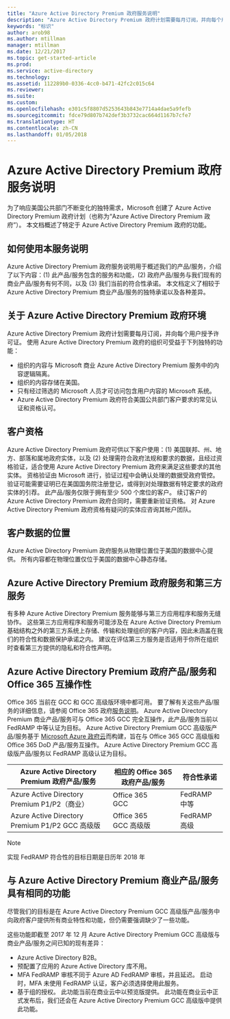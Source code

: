 ```yaml
---
title: "Azure Active Directory Premium 政府服务说明"
description: "Azure Active Directory Premium 政府计划需要每月订阅，并向每个用户授予许可证。"
keywords: "标识"
author: arob98
ms.author: mtillman
manager: mtillman
ms.date: 12/21/2017
ms.topic: get-started-article
ms.prod: 
ms.service: active-directory
ms.technology: 
ms.assetid: 112289b0-0336-4cc0-b471-42fc2c015c64
ms.reviewer: 
ms.suite: 
ms.custom: 
ms.openlocfilehash: e301c5f8807d5253643b843e7714a4dae5a9fefb
ms.sourcegitcommit: fdce79d807b742def3b3732cac664d1167b7cfe7
ms.translationtype: HT
ms.contentlocale: zh-CN
ms.lasthandoff: 01/05/2018
---
```

# <a name="azure-active-directory-premium-government-service-description"></a>Azure Active Directory Premium 政府服务说明

为了响应美国公共部门不断变化的独特需求，Microsoft 创建了 Azure Active Directory Premium 政府计划（也称为“Azure Active Directory Premium 政府”）。 本文档概述了特定于 Azure Active Directory Premium 政府的功能。 

## <a name="how-to-use-this-service-description"></a>如何使用本服务说明

Azure Active Directory Premium 政府服务说明用于概述我们的产品/服务，介绍了以下内容：(1) 此产品/服务包含的服务和功能，(2) 政府产品/服务与我们现有的商业产品/服务有何不同，以及 (3) 我们当前的符合性承诺。 本文档定义了相较于 Azure Active Directory Premium 商业产品/服务的独特承诺以及各种差异。

## <a name="about-azure-active-directory-premium-government-environments"></a>关于 Azure Active Directory Premium 政府环境

Azure Active Directory Premium 政府计划需要每月订阅，并向每个用户授予许可证。 使用 Azure Active Directory Premium 政府的组织可受益于下列独特的功能：

* 组织的内容与 Microsoft 商业 Azure Active Directory Premium 服务中的内容逻辑隔离。
* 组织的内容存储在美国。
* 只有经过筛选的 Microsoft 人员才可访问包含用户内容的 Microsoft 系统。
* Azure Active Directory Premium 政府符合美国公共部门客户要求的常见认证和资格认可。

## <a name="customer-eligibility"></a>客户资格 

Azure Active Directory Premium 政府可供以下客户使用：(1) 美国联邦、州、地方、部落和属地政府实体，以及 (2) 处理需符合政府法规和要求的数据，且经过资格验证，适合使用 Azure Active Directory Premium 政府来满足这些要求的其他实体。 资格验证由 Microsoft 进行，验证过程中会确认处理的数据受政府管控。 验证可能需要证明已在美国国务院注册登记，或得到对处理数据有特定要求的政府实体的引荐。 此产品/服务仅限于拥有至少 500 个席位的客户。 续订客户的 Azure Active Directory Premium 政府合同时，需要重新验证资格。 对 Azure Active Directory Premium 政府资格有疑问的实体应咨询其帐户团队。

## <a name="location-of-customer-data"></a>客户数据的位置

Azure Active Directory Premium 政府服务从物理位置位于美国的数据中心提供。 所有内容都在物理位置仅位于美国的数据中心静态存储。

## <a name="azure-active-directory-premium-government-and-third-party-services"></a>Azure Active Directory Premium 政府服务和第三方服务

有多种 Azure Active Directory Premium 服务能够与第三方应用程序和服务无缝协作。 这些第三方应用程序和服务可能涉及在 Azure Active Directory Premium 基础结构之外的第三方系统上存储、传输和处理组织的客户内容，因此未涵盖在我们的符合性和数据保护承诺之内。 建议在评估第三方服务是否适用于你所在组织时查看第三方提供的隐私和符合性声明。

## <a name="azure-active-directory-premium-government-offers-and-office-365-interoperability"></a>Azure Active Directory Premium 政府产品/服务和 Office 365 互操作性

Office 365 当前在 GCC 和 GCC 高级版环境中都可用。 要了解有关这些产品/服务的详细信息，请参阅 Office 365 政府[服务说明](https://technet.microsoft.com/library/mt774581.aspx)。 Azure Active Directory Premium 商业产品/服务可与 Office 365 GCC 完全互操作，此产品/服务当前以 FedRAMP 中等认证为目标。 Azure Active Directory Premium GCC 高级版产品/服务基于 [Microsoft Azure 政府云](https://docs.microsoft.com/azure/azure-government/documentation-government-welcome)而构建，旨在与 Office 365 GCC 高级版和 Office 365 DoD 产品/服务互操作。 Azure Active Directory Premium GCC 高级版产品/服务以 FedRAMP 高级认证为目标。

|Azure Active Directory Premium 政府产品/服务|相应的 Office 365 政府产品/服务|符合性承诺|
|-----------|-----------|-----------|
|Azure Active Directory Premium P1/P2（商业）|Office 365 <br/> GCC|FedRAMP 中等|
|Azure Active Directory Premium P1/P2 GCC 高级版|Office 365 <br/> GCC 高级版|FedRAMP 高级|

> [!NOTE]
> 实现 FedRAMP 符合性的目标日期是日历年 2018 年

## <a name="parity-with-azure-active-directory-premium-commercial-offerings"></a>与 Azure Active Directory Premium 商业产品/服务具有相同的功能

尽管我们的目标是在 Azure Active Directory Premium GCC 高级版产品/服务中向政府客户提供所有商业特性和功能，但仍需要强调缺少了一些功能。 

这些功能即截至 2017 年 12 月 Azure Active Directory Premium GCC 高级版与商业产品/服务之间已知的现有差异： 
* Azure Active Directory B2B。
* 预配置了应用的 Azure Active Directory 库不用。
* MFA FedRAMP 审核不同于 Azure AD FedRAMP 审核，并且延迟。 启动时，MFA 未使用 FedRAMP 认证，客户必须选择使用此服务。
* 基于组的授权。 此功能当前在商业云中以预览版提供。 此功能在商业云中正式发布后，我们还会在 Azure Active Directory Premium GCC 高级版中提供此功能。

